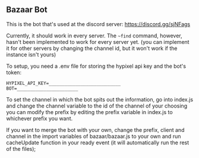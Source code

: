 ## Bazaar Bot


This is the bot that's used at the discord server: https://discord.gg/sjNFags

Currently, it should work in every server. The `~find` command, however, hasn't been implemented to work for every server yet.
(you can implement it for other servers by changing the channel id, but it won't work if the instance isn't yours)

To setup, you need a .env file for storing the hypixel api key and the bot's token:
```
HYPIXEL_API_KEY=___________________________
BOT=_______________________
```

To set the channel in which the bot spits out the information, go into index.js and change the channel variable to the id of the channel of your choosing
you can modify the prefix by editing the prefix variable in index.js to whichever prefix you want.

If you want to merge the bot with your own, change the prefix, client and channel in the import variables of bazaar/bazaar.js to your own and run cacheUpdate function in your ready event (it will automatically run the rest of the files);

```
